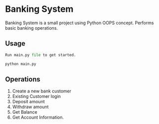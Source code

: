 # Banking System

Banking System is a small project using Python OOPS concept.
Performs basic banking operations.

## Usage

```python
Run main.py file to get started.

python main.py
```

## Operations 
1) Create a new bank customer
2) Existing Customer login
3) Deposit amount
4) Withdraw amount
5) Get Balance
6) Get Account Information.
